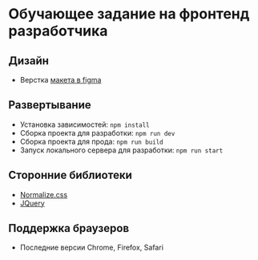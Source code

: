 # Обучающее задание на фронтенд разработчика

## Дизайн

- Верстка [макета в figma](https://www.figma.com/file/MumYcKVk9RkKZEG6dR5E3A/)

## Развертывание

- Установка зависимостей: `npm install`
- Сборка проекта для разработки: `npm run dev`
- Сборка проекта для прода: `npm run build`
- Запуск локального сервера для разработки: `npm run start`

## Сторонние библиотеки

- [Normalize.css](https://necolas.github.io/normalize.css/)
- [JQuery](https://jquery.com/)

## Поддержка браузеров

- Последние версии Chrome, Firefox, Safari
